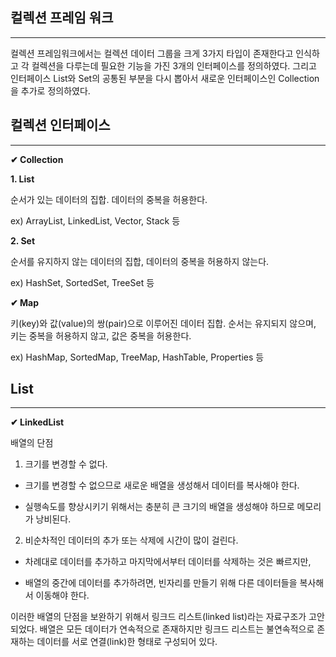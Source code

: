 ## 컬렉션 프레임 워크

<hr>

컬렉션 프레임워크에서는 컬렉션 데이터 그룹을 크게 3가지 타입이 존재한다고 인식하고 각 컬렉션을 다루는데 필요한 기능을 가진 3개의 인터페이스를 정의하였다. 그리고 인터페이스 List와 Set의 공통된 부분을 다시 뽑아서 새로운 인터페이스인 Collection을 추가로 정의하였다.

## 컬렉션 인터페이스

<hr>

**✔ Collection**

**1. List**

순서가 있는 데이터의 집합. 데이터의 중복을 허용한다.

ex) ArrayList, LinkedList, Vector, Stack 등

**2. Set**

순서를 유지하지 않는 데이터의 집합, 데이터의 중복을 허용하지 않는다.

ex) HashSet, SortedSet, TreeSet 등

**✔ Map**

키(key)와 값(value)의 쌍(pair)으로 이루어진 데이터 집합. 순서는 유지되지 않으며, 키는 중복을 허용하지 않고, 값은 중복을 허용한다.

ex) HashMap, SortedMap, TreeMap, HashTable, Properties 등

## List

<hr>

**✔ LinkedList**

배열의 단점

1. 크기를 변경할 수 없다.

- 크기를 변경할 수 없으므로 새로운 배열을 생성해서 데이터를 복사해야 한다.

- 실행속도를 향상시키기 위해서는 충분히 큰 크기의 배열을 생성해야 하므로 메모리가 낭비된다.

2. 비순차적인 데이터의 추가 또는 삭제에 시간이 많이 걸린다.

- 차례대로 데이터를 추가하고 마지막에서부터 데이터를 삭제하는 것은 빠르지만,

- 배열의 중간에 데이터를 추가하려면, 빈자리를 만들기 위해 다른 데이터들을 복사해서 이동해야 한다.

이러한 배열의 단점을 보완하기 위해서 링크드 리스트(linked list)라는 자료구조가 고안되었다. 배열은 모든 데이터가 연속적으로 존재하지만 링크드 리스트는 불연속적으로 존재하는 데이터를 서로 연결(link)한 형태로 구성되어 있다.
